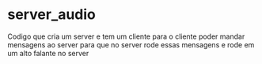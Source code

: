 # server_audio
Codigo que cria um server e  tem um cliente para o cliente poder mandar  mensagens ao server para que no server rode essas mensagens e  rode em um alto falante no server
